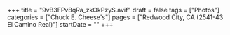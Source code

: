 +++
title = "9vB3FPv8qRa_zkOkPzyS.avif"
draft = false
tags = ["Photos"]
categories = ["Chuck E. Cheese's"]
pages = ["Redwood City, CA (2541-43 El Camino Real)"]
startDate = ""
+++
